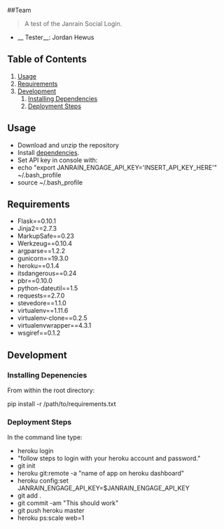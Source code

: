 ##Team

> A test of the Janrain Social Login.

- __ Tester__: Jordan Hewus

## Table of Contents

1. [Usage](#usage)
1. [Requirements](#requirements)
1. [Development](#development)
    1. [Installing Dependencies](#installing-dependencies)
    1. [Deployment Steps](#deployment-steps)

## Usage
 - Download and unzip the repository
 - Install [dependencies](#installing-dependencies).
 - Set API key in console with:
 - echo "export JANRAIN_ENGAGE_API_KEY='INSERT_API_KEY_HERE'" ~/.bash_profile
 - source ~/.bash_profile
## Requirements
- Flask==0.10.1
- Jinja2==2.7.3
- MarkupSafe==0.23
- Werkzeug==0.10.4
- argparse==1.2.2
- gunicorn==19.3.0
- heroku==0.1.4
- itsdangerous==0.24
- pbr==0.10.0
- python-dateutil==1.5
- requests==2.7.0
- stevedore==1.1.0
- virtualenv==1.11.6
- virtualenv-clone==0.2.5
- virtualenvwrapper==4.3.1
- wsgiref==0.1.2
## Development

### Installing Depenencies

From within the root directory:

pip install -r /path/to/requirements.txt

### Deployment Steps
In the command line type:
- heroku login
- "follow steps to login with your heroku account and password."
- git init
- heroku git:remote -a "name of app on heroku dashboard"
- heroku config:set JANRAIN_ENGAGE_API_KEY=$JANRAIN_ENGAGE_API_KEY
- git add .
- git commit -am "This should work"
- git push heroku master
- heroku ps:scale web=1

